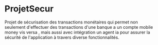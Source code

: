 # ProjetSecur
Projet de sécurisation des transactions monétaires qui permet non seulement d'effectuer des transactions d'une  banque a un compte mobile money vis versa , mais aussi avec intégration un agent ia pour assurer la  sécurité de l'application à travers diverse fonctionnalités.
